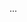 <panel type="info" header="Can use object oriented domain models :star::star::star:" expandable expanded no-close>

<panel type="info" header="Can explain object oriented domain models :star::star::star:" expandable>
  <include src="../../book/modeling/modelingStructures/objectOrientedDomainModels/full.md" />
  <panel header=":trophy: Evidence" expanded>

...

  </panel>
</panel>

</panel>

